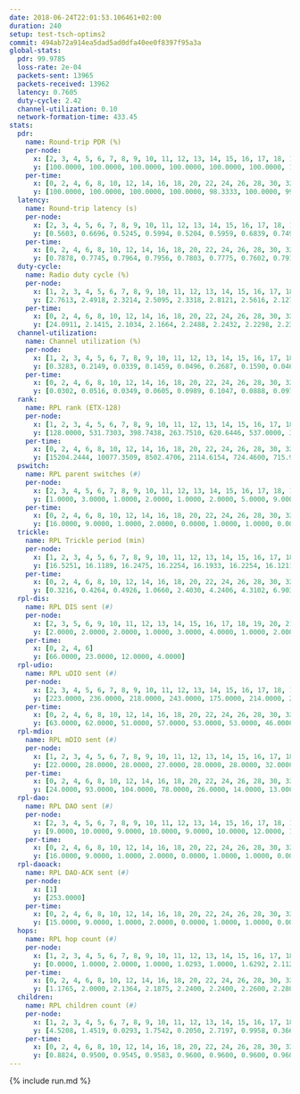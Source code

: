 ```yaml
---
date: 2018-06-24T22:01:53.106461+02:00
duration: 240
setup: test-tsch-optims2
commit: 494ab72a914ea5dad5ad0dfa40ee0f8397f95a3a
global-stats:
  pdr: 99.9785
  loss-rate: 2e-04
  packets-sent: 13965
  packets-received: 13962
  latency: 0.7605
  duty-cycle: 2.42
  channel-utilization: 0.10
  network-formation-time: 433.45
stats:
  pdr:
    name: Round-trip PDR (%)
    per-node:
      x: [2, 3, 4, 5, 6, 7, 8, 9, 10, 11, 12, 13, 14, 15, 16, 17, 18, 19, 20, 21, 22, 23, 24, 25]
      y: [100.0000, 100.0000, 100.0000, 100.0000, 100.0000, 100.0000, 100.0000, 100.0000, 100.0000, 100.0000, 99.8239, 100.0000, 100.0000, 99.8243, 100.0000, 100.0000, 100.0000, 100.0000, 100.0000, 100.0000, 99.8353, 100.0000, 100.0000, 100.0000]
    per-time:
      x: [0, 2, 4, 6, 8, 10, 12, 14, 16, 18, 20, 22, 24, 26, 28, 30, 32, 34, 36, 38, 40, 42, 44, 46, 48, 50, 52, 54, 56, 58, 60, 62, 64, 66, 68, 70, 72, 74, 76, 78, 80, 82, 84, 86, 88, 90, 92, 94, 96, 98, 100, 102, 104, 106, 108, 110, 112, 114, 116, 118, 120, 122, 124, 126, 128, 130, 132, 134, 136, 138, 140, 142, 144, 146, 148, 150, 152, 154, 156, 158, 160, 162, 164, 166, 168, 170, 172, 174, 176, 178, 180, 182, 184, 186, 188, 190, 192, 194, 196, 198, 200, 202, 204, 206, 208, 210, 212, 214, 216, 218, 220, 222, 224, 226, 228, 230, 232]
      y: [100.0000, 100.0000, 100.0000, 100.0000, 98.3333, 100.0000, 99.1667, 100.0000, 100.0000, 100.0000, 100.0000, 100.0000, 100.0000, 100.0000, 100.0000, 100.0000, 100.0000, 100.0000, 100.0000, 100.0000, 100.0000, 100.0000, 100.0000, 100.0000, 100.0000, 100.0000, 100.0000, 100.0000, 100.0000, 100.0000, 100.0000, 100.0000, 100.0000, 100.0000, 100.0000, 100.0000, 100.0000, 100.0000, 100.0000, 100.0000, 100.0000, 100.0000, 100.0000, 100.0000, 100.0000, 100.0000, 100.0000, 100.0000, 100.0000, 100.0000, 100.0000, 100.0000, 100.0000, 100.0000, 100.0000, 100.0000, 100.0000, 100.0000, 100.0000, 100.0000, 100.0000, 100.0000, 100.0000, 100.0000, 100.0000, 100.0000, 100.0000, 100.0000, 100.0000, 100.0000, 100.0000, 100.0000, 100.0000, 100.0000, 100.0000, 100.0000, 100.0000, 100.0000, 100.0000, 100.0000, 100.0000, 100.0000, 100.0000, 100.0000, 100.0000, 100.0000, 100.0000, 100.0000, 100.0000, 100.0000, 100.0000, 100.0000, 100.0000, 100.0000, 100.0000, 100.0000, 100.0000, 100.0000, 100.0000, 100.0000, 100.0000, 100.0000, 100.0000, 100.0000, 100.0000, 100.0000, 100.0000, 100.0000, 100.0000, 100.0000, 100.0000, 100.0000, 100.0000, 100.0000, 100.0000, 100.0000, 100.0000]
  latency:
    name: Round-trip latency (s)
    per-node:
      x: [2, 3, 4, 5, 6, 7, 8, 9, 10, 11, 12, 13, 14, 15, 16, 17, 18, 19, 20, 21, 22, 23, 24, 25]
      y: [0.5603, 0.6696, 0.5245, 0.5994, 0.5204, 0.5959, 0.6839, 0.7493, 0.6118, 0.7149, 0.6815, 0.7255, 0.7014, 0.7906, 0.8303, 0.8035, 0.8494, 0.8736, 0.8875, 0.8908, 0.9422, 1.0411, 1.0133, 0.9765]
    per-time:
      x: [0, 2, 4, 6, 8, 10, 12, 14, 16, 18, 20, 22, 24, 26, 28, 30, 32, 34, 36, 38, 40, 42, 44, 46, 48, 50, 52, 54, 56, 58, 60, 62, 64, 66, 68, 70, 72, 74, 76, 78, 80, 82, 84, 86, 88, 90, 92, 94, 96, 98, 100, 102, 104, 106, 108, 110, 112, 114, 116, 118, 120, 122, 124, 126, 128, 130, 132, 134, 136, 138, 140, 142, 144, 146, 148, 150, 152, 154, 156, 158, 160, 162, 164, 166, 168, 170, 172, 174, 176, 178, 180, 182, 184, 186, 188, 190, 192, 194, 196, 198, 200, 202, 204, 206, 208, 210, 212, 214, 216, 218, 220, 222, 224, 226, 228, 230, 232]
      y: [0.7878, 0.7745, 0.7964, 0.7956, 0.7803, 0.7775, 0.7602, 0.7913, 0.8139, 0.7889, 0.7553, 0.7694, 0.7945, 0.8465, 0.8620, 0.8049, 0.7882, 0.7896, 0.7823, 0.7947, 0.7971, 0.8003, 0.7817, 0.7571, 0.7656, 0.7840, 0.7716, 0.7637, 0.7647, 0.7684, 0.7509, 0.7567, 0.7793, 0.7692, 0.7798, 0.7826, 0.7859, 0.7952, 0.8089, 0.7733, 0.7536, 0.7715, 0.7859, 0.7293, 0.7674, 0.7656, 0.7641, 0.7672, 0.7454, 0.7325, 0.7710, 0.7523, 0.7637, 0.7607, 0.7509, 0.7551, 0.7591, 0.7467, 0.7285, 0.7504, 0.7417, 0.7396, 0.7630, 0.7599, 0.7517, 0.7378, 0.7576, 0.7458, 0.7626, 0.7597, 0.7513, 0.7609, 0.7493, 0.7472, 0.7940, 0.7620, 0.7630, 0.7489, 0.8005, 0.7315, 0.7555, 0.7383, 0.7495, 0.7279, 0.7224, 0.7595, 0.7387, 0.7415, 0.7296, 0.7344, 0.7428, 0.7564, 0.7398, 0.7388, 0.7453, 0.7594, 0.7569, 0.7714, 0.7547, 0.7186, 0.7558, 0.7098, 0.7195, 0.7252, 0.7425, 0.7549, 0.7282, 0.7486, 0.7348, 0.7031, 0.7270, 0.7401, 0.7337, 0.7667, 0.7274, 0.6956, 0.7301]
  duty-cycle:
    name: Radio duty cycle (%)
    per-node:
      x: [1, 2, 3, 4, 5, 6, 7, 8, 9, 10, 11, 12, 13, 14, 15, 16, 17, 18, 19, 20, 21, 22, 23, 24, 25]
      y: [2.7613, 2.4918, 2.3214, 2.5095, 2.3318, 2.8121, 2.5616, 2.1273, 2.1752, 2.4103, 2.2028, 2.1939, 2.5532, 2.3652, 2.4594, 2.3379, 2.5002, 2.3647, 2.4953, 2.5262, 2.3565, 2.4184, 2.3793, 2.6016, 2.4525]
    per-time:
      x: [0, 2, 4, 6, 8, 10, 12, 14, 16, 18, 20, 22, 24, 26, 28, 30, 32, 34, 36, 38, 40, 42, 44, 46, 48, 50, 52, 54, 56, 58, 60, 62, 64, 66, 68, 70, 72, 74, 76, 78, 80, 82, 84, 86, 88, 90, 92, 94, 96, 98, 100, 102, 104, 106, 108, 110, 112, 114, 116, 118, 120, 122, 124, 126, 128, 130, 132, 134, 136, 138, 140, 142, 144, 146, 148, 150, 152, 154, 156, 158, 160, 162, 164, 166, 168, 170, 172, 174, 176, 178, 180, 182, 184, 186, 188, 190, 192, 194, 196, 198, 200, 202, 204, 206, 208, 210, 212, 214, 216, 218, 220, 222, 224, 226, 228, 230, 232, 234, 236, 238]
      y: [24.0911, 2.1415, 2.1034, 2.1664, 2.2488, 2.2432, 2.2298, 2.2330, 2.2272, 2.2104, 2.2432, 2.2568, 2.2395, 2.2340, 2.2154, 2.2375, 2.3163, 2.3053, 2.2973, 2.2574, 2.2640, 2.2604, 2.2430, 2.2407, 2.2672, 2.2449, 2.2524, 2.2554, 2.2286, 2.2485, 2.2578, 2.2309, 2.2437, 2.2421, 2.2270, 2.2539, 2.2376, 2.2561, 2.6275, 2.3685, 2.2824, 2.2676, 2.2447, 2.2268, 2.2397, 2.2411, 2.2684, 2.2180, 2.2596, 2.2423, 2.2509, 2.2479, 2.2322, 2.2306, 2.2437, 2.2412, 2.2482, 2.2355, 2.2521, 2.2183, 2.2471, 2.2217, 2.2341, 2.2493, 2.2433, 2.2263, 2.2398, 2.2304, 2.2305, 2.2467, 2.2466, 2.2185, 2.2358, 2.2388, 2.2365, 2.2378, 2.2273, 2.2446, 2.2624, 2.2403, 2.2474, 2.2499, 2.2603, 2.2296, 2.2328, 2.2461, 2.2441, 2.2325, 2.2369, 2.2275, 2.2368, 2.2350, 2.2344, 2.2290, 2.2248, 2.2478, 2.2395, 2.2470, 2.2510, 2.2314, 2.2431, 2.2651, 2.2231, 2.2170, 2.2224, 2.2249, 2.2431, 2.2339, 2.2325, 2.2377, 2.2257, 2.2466, 2.2222, 2.2245, 2.2431, 2.2246, 2.2433, 2.2489, 2.2220, 2.2066]
  channel-utilization:
    name: Channel utilization (%)
    per-node:
      x: [1, 2, 3, 4, 5, 6, 7, 8, 9, 10, 11, 12, 13, 14, 15, 16, 17, 18, 19, 20, 21, 22, 23, 24, 25]
      y: [0.3283, 0.2149, 0.0339, 0.1459, 0.0496, 0.2687, 0.1590, 0.0468, 0.0360, 0.1250, 0.0419, 0.0854, 0.1459, 0.0599, 0.1495, 0.0605, 0.1047, 0.0630, 0.0621, 0.0726, 0.0423, 0.0469, 0.0367, 0.0317, 0.0337]
    per-time:
      x: [0, 2, 4, 6, 8, 10, 12, 14, 16, 18, 20, 22, 24, 26, 28, 30, 32, 34, 36, 38, 40, 42, 44, 46, 48, 50, 52, 54, 56, 58, 60, 62, 64, 66, 68, 70, 72, 74, 76, 78, 80, 82, 84, 86, 88, 90, 92, 94, 96, 98, 100, 102, 104, 106, 108, 110, 112, 114, 116, 118, 120, 122, 124, 126, 128, 130, 132, 134, 136, 138, 140, 142, 144, 146, 148, 150, 152, 154, 156, 158, 160, 162, 164, 166, 168, 170, 172, 174, 176, 178, 180, 182, 184, 186, 188, 190, 192, 194, 196, 198, 200, 202, 204, 206, 208, 210, 212, 214, 216, 218, 220, 222, 224, 226, 228, 230, 232, 234, 236, 238]
      y: [0.0302, 0.0516, 0.0349, 0.0605, 0.0989, 0.1047, 0.0888, 0.0970, 0.0969, 0.0912, 0.0994, 0.1030, 0.0977, 0.0993, 0.0930, 0.1015, 0.1237, 0.1172, 0.1154, 0.1035, 0.1113, 0.1043, 0.1019, 0.0915, 0.1075, 0.0998, 0.1068, 0.0989, 0.0974, 0.0958, 0.1046, 0.1026, 0.0978, 0.0986, 0.0916, 0.1060, 0.0975, 0.1041, 0.2330, 0.0956, 0.0542, 0.1043, 0.0979, 0.0934, 0.0973, 0.0984, 0.1024, 0.0958, 0.1026, 0.0996, 0.1001, 0.0990, 0.0924, 0.0941, 0.0988, 0.0975, 0.1003, 0.0958, 0.1023, 0.0899, 0.1019, 0.0917, 0.0956, 0.1001, 0.0982, 0.0956, 0.0963, 0.0961, 0.0954, 0.0996, 0.1004, 0.0899, 0.0967, 0.0989, 0.0990, 0.0983, 0.0946, 0.0997, 0.1054, 0.0985, 0.1001, 0.1009, 0.1054, 0.0963, 0.0976, 0.1031, 0.1004, 0.0956, 0.0968, 0.0966, 0.0993, 0.0992, 0.0967, 0.0954, 0.0947, 0.0995, 0.0971, 0.1001, 0.1026, 0.0955, 0.0986, 0.1061, 0.0935, 0.0913, 0.0914, 0.0939, 0.0990, 0.0971, 0.0961, 0.0975, 0.0960, 0.0996, 0.0930, 0.0917, 0.0974, 0.0931, 0.0981, 0.1002, 0.0926, 0.0855]
  rank:
    name: RPL rank (ETX-128)
    per-node:
      x: [1, 2, 3, 4, 5, 6, 7, 8, 9, 10, 11, 12, 13, 14, 15, 16, 17, 18, 19, 20, 21, 22, 23, 24, 25]
      y: [128.0000, 531.7303, 398.7438, 263.7510, 620.6446, 537.0000, 359.6322, 484.0980, 572.0685, 438.4502, 520.9630, 680.9215, 2045.2697, 575.7149, 576.3086, 2203.6240, 828.7901, 2022.2915, 709.0492, 726.5187, 1059.2746, 807.7967, 1128.8347, 890.8066, 900.6844]
    per-time:
      x: [0, 2, 4, 6, 8, 10, 12, 14, 16, 18, 20, 22, 24, 26, 28, 30, 32, 34, 36, 38, 40, 42, 44, 46, 48, 50, 52, 54, 56, 58, 60, 62, 64, 66, 68, 70, 72, 74, 76, 78, 80, 82, 84, 86, 88, 90, 92, 94, 96, 98, 100, 102, 104, 106, 108, 110, 112, 114, 116, 118, 120, 122, 124, 126, 128, 130, 132, 134, 136, 138, 140, 142, 144, 146, 148, 150, 152, 154, 156, 158, 160, 162, 164, 166, 168, 170, 172, 174, 176, 178, 180, 182, 184, 186, 188, 190, 192, 194, 196, 198, 200, 202, 204, 206, 208, 210, 212, 214, 216, 218, 220, 222, 224, 226, 228, 230, 232, 234, 236, 238]
      y: [15204.2444, 10077.3509, 8502.4706, 2114.6154, 724.4600, 715.9216, 687.8039, 643.3000, 659.7400, 677.9245, 687.3137, 661.5800, 658.6471, 644.7600, 657.4510, 647.5385, 661.1636, 653.5600, 643.9804, 605.6538, 567.6863, 574.1373, 578.9400, 570.9800, 567.1600, 563.3725, 556.5769, 550.1731, 538.6200, 542.9000, 544.5098, 536.3600, 532.0196, 533.9216, 534.6600, 545.1887, 549.8600, 557.4314, 447.6459, 414.5811, 399.4859, 419.8505, 531.7500, 516.0196, 506.9804, 509.1000, 504.7600, 504.4600, 505.2308, 488.8000, 490.1373, 487.8077, 476.5490, 468.3600, 470.1000, 478.8200, 475.9600, 469.5000, 470.6275, 474.0800, 487.9600, 482.9400, 480.9200, 478.4000, 482.5400, 483.2400, 485.5294, 485.6000, 494.4706, 494.0577, 487.7000, 487.8200, 491.6800, 494.5600, 499.8824, 498.5882, 492.0800, 498.4400, 499.0200, 509.4400, 514.0200, 513.7000, 511.4038, 504.5800, 507.9231, 499.4000, 495.5600, 499.1000, 506.1569, 509.7000, 506.6600, 506.8627, 509.8868, 493.2000, 496.9400, 500.1800, 496.0800, 502.9020, 516.4902, 512.5200, 519.6471, 513.3400, 513.0980, 505.9400, 509.6800, 516.3000, 515.9800, 511.4600, 511.3200, 512.2000, 515.4800, 509.6863, 505.0600, 504.5200, 506.8800, 511.8600, 510.8431, 521.8200, 513.6078, 508.4902]
  pswitch:
    name: RPL parent switches (#)
    per-node:
      x: [2, 3, 4, 5, 6, 7, 8, 9, 10, 11, 12, 13, 14, 15, 16, 17, 18, 19, 20, 21, 22, 23, 24, 25]
      y: [1.0000, 3.0000, 1.0000, 2.0000, 1.0000, 2.0000, 5.0000, 9.0000, 2.0000, 3.0000, 2.0000, 1.0000, 3.0000, 4.0000, 3.0000, 4.0000, 8.0000, 6.0000, 3.0000, 6.0000, 8.0000, 10.0000, 6.0000, 7.0000]
    per-time:
      x: [0, 2, 4, 6, 8, 10, 12, 14, 16, 18, 20, 22, 24, 26, 28, 30, 32, 34, 36, 38, 40, 42, 44, 46, 48, 50, 52, 54, 56, 58, 60, 62, 64, 66, 68, 70, 72, 74, 76, 78, 80, 82, 84, 86, 88, 90, 92, 94, 96, 98, 100, 102, 104, 106, 108, 110, 112, 114, 116, 118, 120, 122, 124, 126, 128, 130, 132, 134, 136, 138, 140, 142, 144, 146, 148, 150, 152, 154, 156, 158, 160, 162, 164, 166, 168, 170, 172, 174, 176, 178, 180, 182, 184, 186, 188, 190, 192, 194, 196, 198, 200, 202, 204, 206, 208, 210, 212, 214, 216, 218, 220, 222, 224, 226, 228, 230, 232, 234, 236, 238]
      y: [16.0000, 9.0000, 1.0000, 2.0000, 0.0000, 1.0000, 1.0000, 0.0000, 0.0000, 3.0000, 1.0000, 0.0000, 1.0000, 0.0000, 1.0000, 2.0000, 5.0000, 0.0000, 1.0000, 2.0000, 1.0000, 1.0000, 0.0000, 0.0000, 0.0000, 1.0000, 2.0000, 2.0000, 0.0000, 0.0000, 1.0000, 0.0000, 1.0000, 1.0000, 0.0000, 3.0000, 0.0000, 1.0000, 0.0000, 2.0000, 3.0000, 1.0000, 2.0000, 1.0000, 1.0000, 0.0000, 0.0000, 0.0000, 2.0000, 0.0000, 1.0000, 2.0000, 1.0000, 0.0000, 0.0000, 0.0000, 0.0000, 0.0000, 1.0000, 0.0000, 0.0000, 0.0000, 0.0000, 0.0000, 0.0000, 0.0000, 1.0000, 0.0000, 1.0000, 2.0000, 0.0000, 0.0000, 0.0000, 0.0000, 1.0000, 1.0000, 0.0000, 0.0000, 0.0000, 0.0000, 0.0000, 0.0000, 2.0000, 0.0000, 2.0000, 0.0000, 0.0000, 0.0000, 1.0000, 0.0000, 0.0000, 1.0000, 3.0000, 0.0000, 0.0000, 0.0000, 0.0000, 1.0000, 1.0000, 0.0000, 1.0000, 0.0000, 1.0000, 0.0000, 0.0000, 0.0000, 0.0000, 0.0000, 0.0000, 0.0000, 0.0000, 1.0000, 0.0000, 0.0000, 0.0000, 0.0000, 1.0000, 0.0000, 1.0000, 1.0000]
  trickle:
    name: RPL Trickle period (min)
    per-node:
      x: [1, 2, 3, 4, 5, 6, 7, 8, 9, 10, 11, 12, 13, 14, 15, 16, 17, 18, 19, 20, 21, 22, 23, 24, 25]
      y: [16.5251, 16.1189, 16.2475, 16.2254, 16.1933, 16.2254, 16.1211, 16.0051, 15.6859, 17.3027, 15.9828, 16.0839, 16.1132, 16.2283, 16.1581, 16.1775, 16.1604, 16.2082, 16.1993, 16.2548, 16.2161, 16.2441, 16.3080, 16.3907, 15.5838]
    per-time:
      x: [0, 2, 4, 6, 8, 10, 12, 14, 16, 18, 20, 22, 24, 26, 28, 30, 32, 34, 36, 38, 40, 42, 44, 46, 48, 50, 52, 54, 56, 58, 60, 62, 64, 66, 68, 70, 72, 74, 76, 78, 80, 82, 84, 86, 88, 90, 92, 94, 96, 98, 100, 102, 104, 106, 108, 110, 112, 114, 116, 118, 120, 122, 124, 126, 128, 130, 132, 134, 136, 138, 140, 142, 144, 146, 148, 150, 152, 154, 156, 158, 160, 162, 164, 166, 168, 170, 172, 174, 176, 178, 180, 182, 184, 186, 188, 190, 192, 194, 196, 198, 200, 202, 204, 206, 208, 210, 212, 214, 216, 218, 220, 222, 224, 226, 228, 230, 232, 234, 236, 238]
      y: [0.3216, 0.4264, 0.4926, 1.0660, 2.4030, 4.2406, 4.3102, 6.9031, 8.3886, 8.7381, 8.9951, 11.3596, 16.4483, 17.1267, 17.1336, 17.4763, 16.8805, 16.8646, 16.9623, 16.9721, 17.1336, 17.1336, 17.1267, 17.1267, 17.3015, 17.4763, 17.4763, 17.4763, 17.4763, 17.4763, 17.4763, 17.4763, 17.4763, 17.4763, 17.4763, 17.4763, 17.4763, 17.4763, 17.4763, 17.4763, 17.4763, 17.4763, 17.4763, 17.4763, 17.4763, 17.4763, 17.4763, 17.4763, 17.4763, 17.4763, 17.4763, 17.4763, 17.4763, 17.4763, 17.4763, 17.4763, 17.4763, 17.4763, 17.4763, 17.4763, 17.4763, 17.4763, 17.4763, 17.4763, 17.4763, 17.4763, 17.4763, 17.4763, 17.4763, 17.4763, 17.4763, 17.4763, 17.4763, 17.4763, 17.4763, 17.4763, 17.4763, 17.4763, 17.4763, 17.4763, 17.4763, 17.4763, 17.4763, 17.4763, 17.4763, 17.4763, 17.4763, 17.4763, 17.4763, 17.4763, 17.4763, 17.4763, 17.4763, 17.4763, 17.4763, 17.4763, 17.4763, 17.4763, 17.4763, 17.4763, 17.4763, 17.4763, 17.4763, 17.4763, 17.4763, 17.4763, 17.4763, 17.4763, 17.4763, 17.4763, 17.4763, 17.4763, 17.4763, 17.4763, 17.4763, 17.4763, 17.4763, 17.4763, 17.4763, 17.4763]
  rpl-dis:
    name: RPL DIS sent (#)
    per-node:
      x: [2, 3, 5, 6, 9, 10, 11, 12, 13, 14, 15, 16, 17, 18, 19, 20, 21, 22, 23, 24, 25]
      y: [2.0000, 2.0000, 2.0000, 1.0000, 3.0000, 4.0000, 1.0000, 2.0000, 11.0000, 3.0000, 2.0000, 14.0000, 3.0000, 15.0000, 5.0000, 4.0000, 6.0000, 5.0000, 6.0000, 8.0000, 6.0000]
    per-time:
      x: [0, 2, 4, 6]
      y: [66.0000, 23.0000, 12.0000, 4.0000]
  rpl-udio:
    name: RPL uDIO sent (#)
    per-node:
      x: [2, 3, 4, 5, 6, 7, 8, 9, 10, 11, 12, 13, 14, 15, 16, 17, 18, 19, 20, 21, 22, 23, 24, 25]
      y: [223.0000, 236.0000, 218.0000, 243.0000, 175.0000, 214.0000, 222.0000, 227.0000, 226.0000, 229.0000, 217.0000, 208.0000, 234.0000, 217.0000, 225.0000, 216.0000, 214.0000, 220.0000, 222.0000, 224.0000, 230.0000, 219.0000, 193.0000, 193.0000]
    per-time:
      x: [0, 2, 4, 6, 8, 10, 12, 14, 16, 18, 20, 22, 24, 26, 28, 30, 32, 34, 36, 38, 40, 42, 44, 46, 48, 50, 52, 54, 56, 58, 60, 62, 64, 66, 68, 70, 72, 74, 76, 78, 80, 82, 84, 86, 88, 90, 92, 94, 96, 98, 100, 102, 104, 106, 108, 110, 112, 114, 116, 118, 120, 122, 124, 126, 128, 130, 132, 134, 136, 138, 140, 142, 144, 146, 148, 150, 152, 154, 156, 158, 160, 162, 164, 166, 168, 170, 172, 174, 176, 178, 180, 182, 184, 186, 188, 190, 192, 194, 196, 198, 200, 202, 204, 206, 208, 210, 212, 214, 216, 218, 220, 222, 224, 226, 228, 230, 232, 234, 236, 238, 240]
      y: [63.0000, 62.0000, 51.0000, 57.0000, 53.0000, 53.0000, 46.0000, 50.0000, 51.0000, 52.0000, 58.0000, 46.0000, 39.0000, 42.0000, 44.0000, 53.0000, 51.0000, 48.0000, 42.0000, 44.0000, 35.0000, 47.0000, 48.0000, 47.0000, 48.0000, 45.0000, 36.0000, 40.0000, 42.0000, 31.0000, 53.0000, 47.0000, 48.0000, 40.0000, 36.0000, 34.0000, 34.0000, 46.0000, 63.0000, 44.0000, 43.0000, 41.0000, 30.0000, 32.0000, 36.0000, 50.0000, 54.0000, 46.0000, 46.0000, 34.0000, 33.0000, 37.0000, 40.0000, 49.0000, 53.0000, 42.0000, 40.0000, 36.0000, 38.0000, 29.0000, 50.0000, 45.0000, 52.0000, 45.0000, 43.0000, 35.0000, 34.0000, 45.0000, 45.0000, 50.0000, 45.0000, 42.0000, 35.0000, 39.0000, 43.0000, 52.0000, 43.0000, 46.0000, 45.0000, 38.0000, 38.0000, 43.0000, 42.0000, 43.0000, 51.0000, 46.0000, 41.0000, 37.0000, 33.0000, 39.0000, 48.0000, 50.0000, 49.0000, 45.0000, 40.0000, 32.0000, 42.0000, 39.0000, 49.0000, 47.0000, 47.0000, 49.0000, 33.0000, 37.0000, 35.0000, 52.0000, 49.0000, 46.0000, 46.0000, 40.0000, 33.0000, 35.0000, 40.0000, 46.0000, 49.0000, 45.0000, 51.0000, 38.0000, 37.0000, 33.0000, 0.0000]
  rpl-mdio:
    name: RPL mDIO sent (#)
    per-node:
      x: [1, 2, 3, 4, 5, 6, 7, 8, 9, 10, 11, 12, 13, 14, 15, 16, 17, 18, 19, 20, 21, 22, 23, 24, 25]
      y: [22.0000, 28.0000, 28.0000, 27.0000, 28.0000, 28.0000, 32.0000, 32.0000, 31.0000, 27.0000, 33.0000, 30.0000, 27.0000, 28.0000, 26.0000, 27.0000, 30.0000, 27.0000, 28.0000, 26.0000, 27.0000, 28.0000, 25.0000, 25.0000, 30.0000]
    per-time:
      x: [0, 2, 4, 6, 8, 10, 12, 14, 16, 18, 20, 22, 24, 26, 28, 30, 32, 34, 36, 38, 40, 42, 44, 46, 48, 50, 52, 54, 56, 58, 60, 62, 64, 66, 68, 70, 72, 74, 76, 78, 80, 82, 84, 86, 88, 90, 92, 94, 96, 98, 100, 102, 104, 106, 108, 110, 112, 114, 116, 118, 120, 122, 124, 126, 128, 130, 132, 134, 136, 138, 140, 142, 144, 146, 148, 150, 152, 154, 156, 158, 160, 162, 164, 166, 168, 170, 172, 174, 176, 178, 180, 182, 184, 186, 188, 190, 192, 194, 196, 198, 200, 202, 204, 206, 208, 210, 212, 214, 216, 218, 220, 222, 224, 226, 228, 230, 232, 234, 236, 238]
      y: [24.0000, 93.0000, 104.0000, 78.0000, 26.0000, 14.0000, 13.0000, 15.0000, 2.0000, 3.0000, 10.0000, 9.0000, 2.0000, 1.0000, 0.0000, 0.0000, 6.0000, 8.0000, 8.0000, 4.0000, 2.0000, 1.0000, 0.0000, 2.0000, 0.0000, 3.0000, 5.0000, 10.0000, 4.0000, 2.0000, 0.0000, 0.0000, 0.0000, 2.0000, 5.0000, 6.0000, 5.0000, 5.0000, 2.0000, 1.0000, 0.0000, 1.0000, 1.0000, 3.0000, 6.0000, 7.0000, 3.0000, 1.0000, 2.0000, 2.0000, 0.0000, 5.0000, 7.0000, 5.0000, 4.0000, 1.0000, 0.0000, 1.0000, 1.0000, 1.0000, 3.0000, 7.0000, 6.0000, 2.0000, 3.0000, 1.0000, 1.0000, 1.0000, 3.0000, 6.0000, 3.0000, 6.0000, 4.0000, 0.0000, 2.0000, 0.0000, 0.0000, 3.0000, 6.0000, 9.0000, 4.0000, 1.0000, 1.0000, 0.0000, 1.0000, 1.0000, 4.0000, 11.0000, 4.0000, 2.0000, 2.0000, 0.0000, 1.0000, 1.0000, 2.0000, 7.0000, 3.0000, 7.0000, 2.0000, 3.0000, 0.0000, 1.0000, 1.0000, 4.0000, 3.0000, 5.0000, 6.0000, 4.0000, 1.0000, 0.0000, 0.0000, 1.0000, 2.0000, 5.0000, 8.0000, 2.0000, 6.0000, 0.0000, 1.0000, 1.0000]
  rpl-dao:
    name: RPL DAO sent (#)
    per-node:
      x: [2, 3, 4, 5, 6, 7, 8, 9, 10, 11, 12, 13, 14, 15, 16, 17, 18, 19, 20, 21, 22, 23, 24, 25]
      y: [9.0000, 10.0000, 9.0000, 10.0000, 9.0000, 10.0000, 12.0000, 13.0000, 10.0000, 10.0000, 9.0000, 9.0000, 9.0000, 10.0000, 10.0000, 11.0000, 12.0000, 12.0000, 9.0000, 11.0000, 13.0000, 14.0000, 12.0000, 12.0000]
    per-time:
      x: [0, 2, 4, 6, 8, 10, 12, 14, 16, 18, 20, 22, 24, 26, 28, 30, 32, 34, 36, 38, 40, 42, 44, 46, 48, 50, 52, 54, 56, 58, 60, 62, 64, 66, 68, 70, 72, 74, 76, 78, 80, 82, 84, 86, 88, 90, 92, 94, 96, 98, 100, 102, 104, 106, 108, 110, 112, 114, 116, 118, 120, 122, 124, 126, 128, 130, 132, 134, 136, 138, 140, 142, 144, 146, 148, 150, 152, 154, 156, 158, 160, 162, 164, 166, 168, 170, 172, 174, 176, 178, 180, 182, 184, 186, 188, 190, 192, 194, 196, 198, 200, 202, 204, 206, 208, 210, 212, 214, 216, 218, 220, 222, 224, 226, 228, 230, 232, 234, 236, 238, 240]
      y: [16.0000, 9.0000, 1.0000, 2.0000, 0.0000, 1.0000, 1.0000, 0.0000, 0.0000, 3.0000, 1.0000, 0.0000, 1.0000, 0.0000, 11.0000, 6.0000, 6.0000, 2.0000, 1.0000, 2.0000, 1.0000, 1.0000, 0.0000, 2.0000, 0.0000, 1.0000, 3.0000, 2.0000, 4.0000, 5.0000, 5.0000, 1.0000, 1.0000, 3.0000, 0.0000, 3.0000, 0.0000, 2.0000, 1.0000, 2.0000, 4.0000, 2.0000, 4.0000, 4.0000, 3.0000, 1.0000, 1.0000, 1.0000, 3.0000, 3.0000, 1.0000, 2.0000, 3.0000, 1.0000, 1.0000, 1.0000, 1.0000, 4.0000, 3.0000, 0.0000, 1.0000, 1.0000, 2.0000, 3.0000, 1.0000, 2.0000, 4.0000, 1.0000, 2.0000, 3.0000, 0.0000, 5.0000, 0.0000, 2.0000, 2.0000, 1.0000, 1.0000, 2.0000, 2.0000, 0.0000, 4.0000, 1.0000, 4.0000, 3.0000, 2.0000, 2.0000, 3.0000, 1.0000, 2.0000, 0.0000, 0.0000, 2.0000, 5.0000, 0.0000, 1.0000, 4.0000, 3.0000, 1.0000, 2.0000, 0.0000, 6.0000, 1.0000, 3.0000, 0.0000, 0.0000, 1.0000, 3.0000, 0.0000, 0.0000, 5.0000, 2.0000, 2.0000, 0.0000, 1.0000, 3.0000, 3.0000, 3.0000, 2.0000, 1.0000, 1.0000, 0.0000]
  rpl-daoack:
    name: RPL DAO-ACK sent (#)
    per-node:
      x: [1]
      y: [253.0000]
    per-time:
      x: [0, 2, 4, 6, 8, 10, 12, 14, 16, 18, 20, 22, 24, 26, 28, 30, 32, 34, 36, 38, 40, 42, 44, 46, 48, 50, 52, 54, 56, 58, 60, 62, 64, 66, 68, 70, 72, 74, 76, 78, 80, 82, 84, 86, 88, 90, 92, 94, 96, 98, 100, 102, 104, 106, 108, 110, 112, 114, 116, 118, 120, 122, 124, 126, 128, 130, 132, 134, 136, 138, 140, 142, 144, 146, 148, 150, 152, 154, 156, 158, 160, 162, 164, 166, 168, 170, 172, 174, 176, 178, 180, 182, 184, 186, 188, 190, 192, 194, 196, 198, 200, 202, 204, 206, 208, 210, 212, 214, 216, 218, 220, 222, 224, 226, 228, 230, 232, 234, 236, 238, 240]
      y: [15.0000, 9.0000, 1.0000, 2.0000, 0.0000, 1.0000, 1.0000, 0.0000, 0.0000, 3.0000, 1.0000, 0.0000, 1.0000, 0.0000, 10.0000, 6.0000, 6.0000, 2.0000, 1.0000, 2.0000, 1.0000, 1.0000, 0.0000, 2.0000, 0.0000, 1.0000, 3.0000, 2.0000, 4.0000, 5.0000, 5.0000, 1.0000, 1.0000, 3.0000, 0.0000, 3.0000, 0.0000, 2.0000, 1.0000, 2.0000, 4.0000, 2.0000, 4.0000, 4.0000, 3.0000, 1.0000, 1.0000, 1.0000, 3.0000, 3.0000, 1.0000, 2.0000, 3.0000, 1.0000, 1.0000, 1.0000, 1.0000, 4.0000, 3.0000, 0.0000, 1.0000, 1.0000, 2.0000, 3.0000, 1.0000, 2.0000, 4.0000, 1.0000, 2.0000, 3.0000, 0.0000, 5.0000, 0.0000, 2.0000, 2.0000, 1.0000, 1.0000, 2.0000, 2.0000, 0.0000, 4.0000, 1.0000, 4.0000, 3.0000, 2.0000, 2.0000, 3.0000, 1.0000, 2.0000, 0.0000, 0.0000, 2.0000, 5.0000, 0.0000, 1.0000, 4.0000, 3.0000, 1.0000, 2.0000, 0.0000, 6.0000, 1.0000, 3.0000, 0.0000, 0.0000, 1.0000, 3.0000, 0.0000, 0.0000, 5.0000, 2.0000, 2.0000, 0.0000, 1.0000, 3.0000, 3.0000, 3.0000, 2.0000, 1.0000, 1.0000, 0.0000]
  hops:
    name: RPL hop count (#)
    per-node:
      x: [1, 2, 3, 4, 5, 6, 7, 8, 9, 10, 11, 12, 13, 14, 15, 16, 17, 18, 19, 20, 21, 22, 23, 24, 25]
      y: [0.0000, 1.0000, 2.0000, 1.0000, 1.0293, 1.0000, 1.6292, 2.1125, 2.7657, 2.0000, 2.2134, 1.9289, 2.0000, 3.0000, 2.9079, 3.0300, 2.8739, 4.0043, 3.6471, 3.7857, 4.1392, 4.0462, 4.6962, 5.0253, 4.8945]
    per-time:
      x: [0, 2, 4, 6, 8, 10, 12, 14, 16, 18, 20, 22, 24, 26, 28, 30, 32, 34, 36, 38, 40, 42, 44, 46, 48, 50, 52, 54, 56, 58, 60, 62, 64, 66, 68, 70, 72, 74, 76, 78, 80, 82, 84, 86, 88, 90, 92, 94, 96, 98, 100, 102, 104, 106, 108, 110, 112, 114, 116, 118, 120, 122, 124, 126, 128, 130, 132, 134, 136, 138, 140, 142, 144, 146, 148, 150, 152, 154, 156, 158, 160, 162, 164, 166, 168, 170, 172, 174, 176, 178, 180, 182, 184, 186, 188, 190, 192, 194, 196, 198, 200, 202, 204, 206, 208, 210, 212, 214, 216, 218, 220, 222, 224, 226, 228, 230, 232, 234, 236, 238]
      y: [1.1765, 2.0000, 2.1364, 2.1875, 2.2400, 2.2400, 2.2600, 2.2800, 2.2800, 2.3200, 2.4800, 2.4800, 2.4400, 2.4400, 2.5600, 2.6200, 2.9400, 2.9600, 2.9400, 2.8800, 2.8400, 2.8400, 2.8400, 2.8400, 2.8400, 2.8000, 2.8000, 2.7800, 2.7600, 2.7600, 2.7400, 2.7200, 2.7200, 2.7400, 2.7600, 2.7200, 2.7200, 2.7200, 2.7200, 2.6800, 2.6800, 2.6800, 2.6800, 2.5200, 2.6400, 2.7600, 2.7600, 2.7600, 2.7600, 2.7600, 2.7600, 2.7200, 2.7200, 2.7200, 2.7200, 2.7200, 2.7200, 2.7200, 2.7200, 2.7200, 2.7200, 2.7200, 2.7200, 2.7200, 2.7200, 2.7200, 2.7200, 2.7200, 2.7200, 2.7200, 2.7200, 2.7200, 2.7200, 2.7200, 2.7200, 2.7200, 2.7200, 2.7200, 2.7200, 2.7200, 2.7200, 2.7200, 2.7200, 2.7200, 2.7200, 2.7200, 2.7200, 2.7200, 2.7200, 2.7200, 2.7200, 2.7200, 2.6800, 2.6800, 2.6800, 2.6800, 2.6800, 2.6800, 2.6600, 2.6400, 2.6400, 2.6400, 2.6400, 2.6400, 2.6400, 2.6400, 2.6400, 2.6400, 2.6400, 2.6400, 2.6400, 2.6000, 2.6000, 2.6000, 2.6000, 2.6000, 2.6200, 2.6400, 2.6400, 2.6400]
  children:
    name: RPL children count (#)
    per-node:
      x: [1, 2, 3, 4, 5, 6, 7, 8, 9, 10, 11, 12, 13, 14, 15, 16, 17, 18, 19, 20, 21, 22, 23, 24, 25]
      y: [4.5208, 1.4519, 0.0293, 1.7542, 0.2050, 2.7197, 0.9958, 0.3667, 0.0000, 1.5230, 0.1339, 1.1590, 1.2222, 0.4286, 2.0962, 0.6652, 1.0336, 1.0687, 0.7731, 1.0210, 0.2616, 0.4202, 0.0506, 0.0000, 0.0422]
    per-time:
      x: [0, 2, 4, 6, 8, 10, 12, 14, 16, 18, 20, 22, 24, 26, 28, 30, 32, 34, 36, 38, 40, 42, 44, 46, 48, 50, 52, 54, 56, 58, 60, 62, 64, 66, 68, 70, 72, 74, 76, 78, 80, 82, 84, 86, 88, 90, 92, 94, 96, 98, 100, 102, 104, 106, 108, 110, 112, 114, 116, 118, 120, 122, 124, 126, 128, 130, 132, 134, 136, 138, 140, 142, 144, 146, 148, 150, 152, 154, 156, 158, 160, 162, 164, 166, 168, 170, 172, 174, 176, 178, 180, 182, 184, 186, 188, 190, 192, 194, 196, 198, 200, 202, 204, 206, 208, 210, 212, 214, 216, 218, 220, 222, 224, 226, 228, 230, 232, 234, 236, 238]
      y: [0.8824, 0.9500, 0.9545, 0.9583, 0.9600, 0.9600, 0.9600, 0.9600, 0.9600, 0.9600, 0.9600, 0.9600, 0.9600, 0.9600, 0.9600, 0.9600, 0.9600, 0.9600, 0.9600, 0.9600, 0.9600, 0.9600, 0.9600, 0.9600, 0.9600, 0.9600, 0.9600, 0.9600, 0.9600, 0.9600, 0.9600, 0.9600, 0.9600, 0.9600, 0.9600, 0.9600, 0.9600, 0.9600, 0.9600, 0.9600, 0.9600, 0.9600, 0.9600, 0.9600, 0.9600, 0.9600, 0.9600, 0.9600, 0.9600, 0.9600, 0.9600, 0.9600, 0.9600, 0.9600, 0.9600, 0.9600, 0.9600, 0.9600, 0.9600, 0.9600, 0.9600, 0.9600, 0.9600, 0.9600, 0.9600, 0.9600, 0.9600, 0.9600, 0.9600, 0.9600, 0.9600, 0.9600, 0.9600, 0.9600, 0.9600, 0.9600, 0.9600, 0.9600, 0.9600, 0.9600, 0.9600, 0.9600, 0.9600, 0.9600, 0.9600, 0.9600, 0.9600, 0.9600, 0.9600, 0.9600, 0.9600, 0.9600, 0.9600, 0.9600, 0.9600, 0.9600, 0.9600, 0.9600, 0.9600, 0.9600, 0.9600, 0.9600, 0.9600, 0.9600, 0.9600, 0.9600, 0.9600, 0.9600, 0.9600, 0.9600, 0.9600, 0.9600, 0.9600, 0.9600, 0.9600, 0.9600, 0.9600, 0.9600, 0.9600, 0.9600]
---
```


{% include run.md %}

